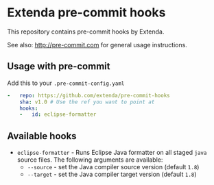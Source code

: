 # Extenda pre-commit hooks

This repository contains pre-commit hooks by Extenda.

See also: http://pre-commit.com for general usage instructions.

## Usage with pre-commit

Add this to your `.pre-commit-config.yaml`

```yaml
-   repo: https://github.com/extenda/pre-commit-hooks
    sha: v1.0 # Use the ref you want to point at
    hooks:
    -   id: eclipse-formatter
```

## Available hooks

* `eclipse-formatter` - Runs Eclipse Java formatter on all staged `java` source files. The following arguments are available:
  * `--source` - set the Java compiler source version (default `1.8`)
  * `--target` - set the Java compiler target version (default `1.8`)
